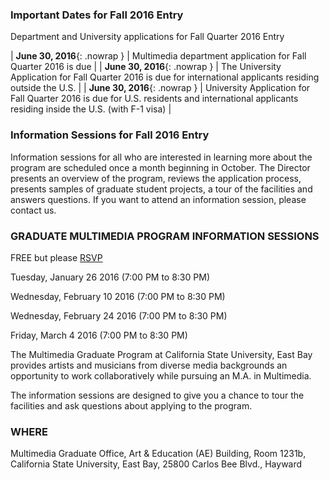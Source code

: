 ### Important Dates for Fall 2016 Entry

Department and University applications for Fall Quarter 2016 Entry

| **June 30, 2016**{: .nowrap } | Multimedia department application for Fall Quarter 2016 is due |
| **June 30, 2016**{: .nowrap } | The University Application for Fall Quarter 2016 is due for international applicants residing outside the U.S. |
| **June 30, 2016**{: .nowrap } | University Application for Fall Quarter 2016 is due for U.S. residents and international applicants residing inside the U.S. (with F-1 visa) |

### Information Sessions for Fall 2016 Entry

Information sessions for all who are interested in learning more about the program are scheduled once a month beginning in October. The Director presents an overview of the program, reviews the application process, presents samples of graduate student projects, a tour of the facilities and answers questions. If you want to attend an information session, please contact us.

### GRADUATE MULTIMEDIA PROGRAM INFORMATION SESSIONS
FREE but please [RSVP](http://bit.ly/1RqkBdF)

Tuesday, January 26 2016 (7:00 PM to 8:30 PM) 

Wednesday, February 10 2016 (7:00 PM to 8:30 PM) 

Wednesday, February 24 2016 (7:00 PM to 8:30 PM) 

Friday, March 4 2016 (7:00 PM to 8:30 PM)


The Multimedia Graduate Program at California State University, East Bay provides artists and musicians from diverse media backgrounds an opportunity to work collaboratively while pursuing an M.A. in Multimedia.


The information sessions are designed to give you a chance to tour the facilities and ask questions about applying to the program.

### WHERE
Multimedia Graduate Office, Art & Education (AE) Building, Room 1231b, California State University, East Bay, 25800 Carlos Bee Blvd., Hayward

